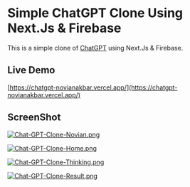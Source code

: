 # Simple ChatGPT Clone Using Next.Js & Firebase

This is a simple clone of [ChatGPT](https://chatgpt.com/) using Next.Js & Firebase.

## Live Demo

[https://chatgpt-novianakbar.vercel.app/](https://chatgpt-novianakbar.vercel.app/)

## ScreenShot

[![Chat-GPT-Clone-Novian.png](https://i.postimg.cc/VvT2bWc2/Chat-GPT-Clone-Novian.png)](https://postimg.cc/gLVgCRjK)

[![Chat-GPT-Clone-Home.png](https://i.postimg.cc/0NbW7JVs/Chat-GPT-Clone-Home.png)](https://postimg.cc/mcWyshxX)

[![Chat-GPT-Clone-Thinking.png](https://i.postimg.cc/KYM7Z79R/Chat-GPT-Clone-Thinking.png)](https://postimg.cc/nsn92mfJ)

[![Chat-GPT-Clone-Result.png](https://i.postimg.cc/ZR6LLP31/Chat-GPT-Clone-Result.png)](https://postimg.cc/zbXWzgxj)
